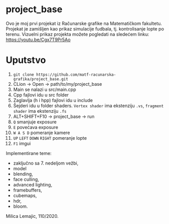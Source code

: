 # project_base
Ovo je moj prvi projekat iz Računarske grafike na Matematičkom fakultetu.
Projekat je zamišljen kao prikaz simulacije fudbala, tj. kontrolisanje lopte po terenu. 
Vizuelni prikaz projekta možete pogledati na sledećem linku: https://youtu.be/Cgx7T9Pr5Ao
# Uputstvo
1. `git clone https://github.com/matf-racunarska-grafika/project_base.git`
2. CLion -> Open -> path/to/my/project_base
3. Main se nalazi u src/main.cpp
4. Cpp fajlovi idu u src folder
5. Zaglavlja (h i hpp) fajlovi idu u include
6. Šejderi idu u folder shaders. `Vertex shader` ima ekstenziju `.vs`, `fragment shader` ima ekstenziju `.fs`
7. ALT+SHIFT+F10 -> project_base -> run
8. `Q` smanjuje exposure
9. `E` povećava exposure
10. `W A S D` pomeranje kamere
11. `UP` `LEFT` `DOWN` `RIGHT` pomeranje lopte
12. `F1` imgui

Implementirane teme: 
- zaključno sa 7. nedeljom vežbi,
- model
- blending,
- face culling,
- advanced lighting,
- framebuffers,
- cubemaps,
- hdr,
- bloom.

Milica Lemajic, 110/2020.

